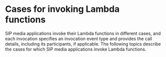# Cases for invoking Lambda functions<a name="invoking-Lambda"></a>

SIP media applications invoke their Lambda functions in different cases, and each invocation specifies an invocation event type and provides the call details, including its participants, if applicable\. The following topics describe the cases for which SIP media applications invoke Lambda functions\.